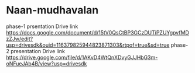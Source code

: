 # Naan-mudhavalan
phase-1 prsentation
Drive link
https://docs.google.com/document/d/15tV0QsCtBP3GCzDUTiPZUYgpvfMDzZJw/edit?usp=drivesdk&ouid=116379825944823871303&rtpof=true&sd=true
phase-2 presentation
Drive link 
https://drive.google.com/file/d/1AKvD4WtQnXDvyGJJHbG3m-oNFueJAb4B/view?usp=drivesdk
